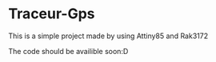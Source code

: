 # Traceur-Gps
This is a simple project made by using Attiny85 and Rak3172

The code should be availible soon:D
